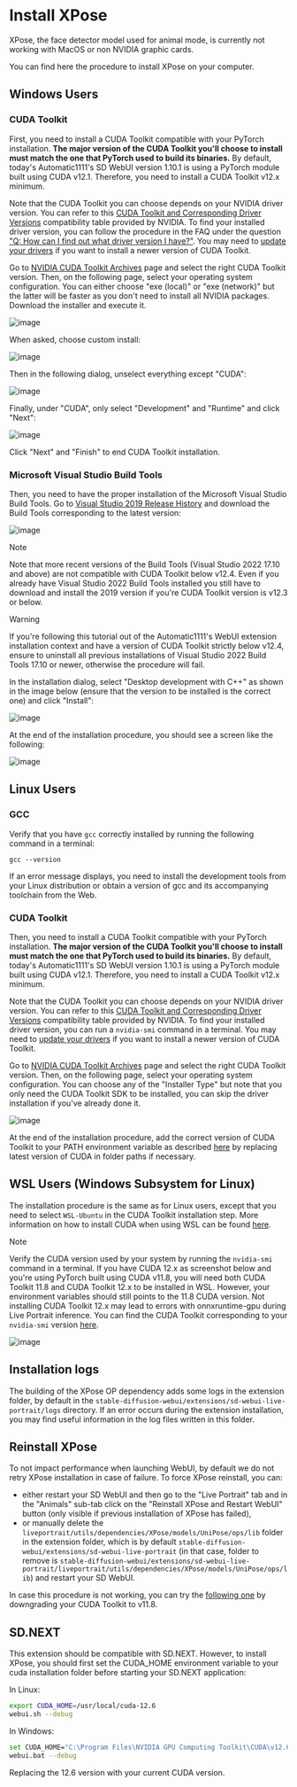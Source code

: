 # Install XPose

XPose, the face detector model used for animal mode, is currently not working with MacOS or non NVIDIA graphic cards.  

You can find here the procedure to install XPose on your computer.

## Windows Users

### CUDA Toolkit

First, you need to install a CUDA Toolkit compatible with your PyTorch installation. **The major version of the CUDA Toolkit you'll choose to install must match the one that PyTorch used to build its binaries.** By default, today's Automatic1111's SD WebUI version 1.10.1 is using a PyTorch module built using CUDA v12.1. Therefore, you need to install a CUDA Toolkit v12.x minimum.  

Note that the CUDA Toolkit you can choose depends on your NVIDIA driver version. You can refer to this [CUDA Toolkit and Corresponding Driver Versions](https://docs.nvidia.com/cuda/cuda-toolkit-release-notes/index.html#id5) compatibility table provided by NVIDIA. To find your installed driver version, you can follow the procedure in the FAQ under the question ["Q: How can I find out what driver version I have?"](https://www.nvidia.com/en-gb/drivers/drivers-faq/). You may need to [update your drivers](https://www.nvidia.com/en-us/drivers/) if you want to install a newer version of CUDA Toolkit.  

Go to [NVIDIA CUDA Toolkit Archives](https://developer.nvidia.com/cuda-toolkit-archive) page and select the right CUDA Toolkit version. Then, on the following page, select your operating system configuration. You can either choose "exe (local)" or "exe (network)" but the latter will be faster as you don't need to install all NVIDIA packages. Download the installer and execute it.

![image](./install-cuda-12.x-0.png)

When asked, choose custom install:

![image](./install-cuda-12.x-1.png)

Then in the following dialog, unselect everything except "CUDA":

![image](./install-cuda-12.x-2.png)

Finally, under "CUDA", only select "Development" and "Runtime" and click "Next":

![image](./install-cuda-12.x-3.png)

Click "Next" and "Finish" to end CUDA Toolkit installation.

### Microsoft Visual Studio Build Tools

Then, you need to have the proper installation of the Microsoft Visual Studio Build Tools. Go to [Visual Studio 2019 Release History](https://learn.microsoft.com/en-us/visualstudio/releases/2019/history#release-dates-and-build-numbers) and download the Build Tools corresponding to the latest version:  

![image](./install-msvc-16.x-0.png)

> [!NOTE]
> Note that more recent versions of the Build Tools (Visual Studio 2022 17.10 and above) are not compatible with CUDA Toolkit below v12.4. Even if you already have Visual Studio 2022 Build Tools installed you still have to download and install the 2019 version if you're CUDA Toolkit version is v12.3 or below.  

> [!WARNING]
> If you're following this tutorial out of the Automatic1111's WebUI extension installation context and have a version of CUDA Toolkit strictly below v12.4, ensure to uninstall all previous installations of Visual Studio 2022 Build Tools 17.10 or newer, otherwise the procedure will fail.  

In the installation dialog, select "Desktop development with C++" as shown in the image below (ensure that the version to be installed is the correct one) and click "Install":

![image](./install-msvc-16.x-1.png)

At the end of the installation procedure, you should see a screen like the following:

![image](./install-msvc-16.x-2.png)

## Linux Users

### GCC

Verify that you have `gcc` correctly installed by running the following command in a terminal:
```
gcc --version
```
If an error message displays, you need to install the development tools from your Linux distribution or obtain a version of gcc and its accompanying toolchain from the Web.

### CUDA Toolkit

Then, you need to install a CUDA Toolkit compatible with your PyTorch installation. **The major version of the CUDA Toolkit you'll choose to install must match the one that PyTorch used to build its binaries.** By default, today's Automatic1111's SD WebUI version 1.10.1 is using a PyTorch module built using CUDA v12.1. Therefore, you need to install a CUDA Toolkit v12.x minimum.  

Note that the CUDA Toolkit you can choose depends on your NVIDIA driver version. You can refer to this [CUDA Toolkit and Corresponding Driver Versions](https://docs.nvidia.com/cuda/cuda-toolkit-release-notes/index.html#id5) compatibility table provided by NVIDIA. To find your installed driver version, you can run a `nvidia-smi` command in a terminal. You may need to [update your drivers](https://www.nvidia.com/en-us/drivers/) if you want to install a newer version of CUDA Toolkit.  

Go to [NVIDIA CUDA Toolkit Archives](https://developer.nvidia.com/cuda-toolkit-archive) page and select the right CUDA Toolkit version. Then, on the following page, select your operating system configuration. You can choose any of the "Installer Type" but note that you only need the CUDA Toolkit SDK to be installed, you can skip the driver installation if you've already done it.

![image](./install-cuda-12.x-4.png)

At the end of the installation procedure, add the correct version of CUDA Toolkit to your PATH environment variable as described [here](https://docs.nvidia.com/cuda/cuda-installation-guide-linux/index.html#environment-setup) by replacing latest version of CUDA in folder paths if necessary.

## WSL Users (Windows Subsystem for Linux)

The installation procedure is the same as for Linux users, except that you need to select `WSL-Ubuntu` in the CUDA Toolkit installation step. More information on how to install CUDA when using WSL can be found [here](https://docs.nvidia.com/cuda/wsl-user-guide/index.html).

> [!Note]
> Verify the CUDA version used by your system by running the `nvidia-smi` command in a terminal. If you have CUDA 12.x as screenshot below and you're using PyTorch built using CUDA v11.8, you will need both CUDA Toolkit 11.8 and CUDA Toolkit 12.x to be installed in WSL. However, your environment variables should still points to the 11.8 CUDA version. Not installing CUDA Toolkit 12.x may lead to errors with onnxruntime-gpu during Live Portrait inference. You can find the CUDA Toolkit corresponding to your `nvidia-smi` version [here](https://developer.nvidia.com/cuda-toolkit-archive).

![image](./nvidia-smi.png)

## Installation logs

The building of the XPose OP dependency adds some logs in the extension folder, by default in the `stable-diffusion-webui/extensions/sd-webui-live-portrait/logs` directory. If an error occurs during the extension installation, you may find useful information in the log files written in this folder.

## Reinstall XPose

To not impact performance when launching WebUI, by default we do not retry XPose installation in case of failure. To force XPose reinstall, you can:
- either restart your SD WebUI and then go to the "Live Portrait" tab and in the "Animals" sub-tab click on the "Reinstall XPose and Restart WebUI" button (only visible if previous installation of XPose has failed),
- or manually delete the `liveportrait/utils/dependencies/XPose/models/UniPose/ops/lib` folder in the extension folder, which is by default `stable-diffusion-webui/extensions/sd-webui-live-portrait` (in that case, folder to remove is `stable-diffusion-webui/extensions/sd-webui-live-portrait/liveportrait/utils/dependencies/XPose/models/UniPose/ops/lib`) and restart your SD WebUI.  

In case this procedure is not working, you can try the [following one](./how-to-install-xpose-old.md) by downgrading your CUDA Toolkit to v11.8.

## SD.NEXT

This extension should be compatible with SD.NEXT. However, to install XPose, you should first set the CUDA_HOME environment variable to your cuda installation folder before starting your SD.NEXT application:

In Linux:
```bash
export CUDA_HOME=/usr/local/cuda-12.6
webui.sh --debug
```

In Windows:
```bash
set CUDA_HOME="C:\Program Files\NVIDIA GPU Computing Toolkit\CUDA\v12.6"
webui.bat --debug
```

Replacing the 12.6 version with your current CUDA version.